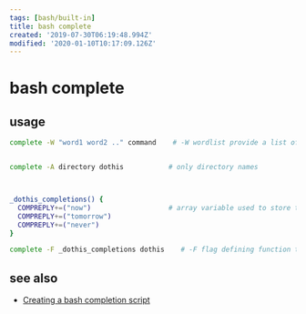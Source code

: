 ```yaml
---
tags: [bash/built-in]
title: bash complete
created: '2019-07-30T06:19:48.994Z'
modified: '2020-01-10T10:17:09.126Z'
---
```


# bash complete

## usage
```sh
complete -W "word1 word2 .." command    # -W wordlist provide a list of words for completion


complete -A directory dothis           # only directory names



_dothis_completions() {
  COMPREPLY+=("now")                   # array variable used to store the completions        
  COMPREPLY+=("tomorrow")
  COMPREPLY+=("never")
}

complete -F _dothis_completions dothis    # -F flag defining function that will provide the completions
```

## see also
- [Creating a bash completion script](https://iridakos.com/tutorials/2018/03/01/bash-programmable-completion-tutorial.html)
